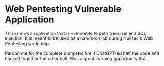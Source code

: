 # Web Pentesting Vulnerable Application

This is a web application that is vulnerable to path traversal and SQL injection.
It is meant to be used as a hands-on lab during Nullsec's Web Pentesting workshop.

Pardon me for the complete dumpster fire, I ChatGPT-ed half the code and hacked together
the other half. Was a great learning opportunity tho.
